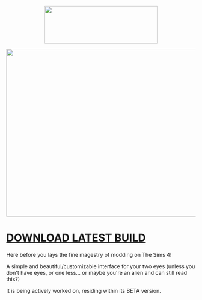 <p align="center">
  <img width="300" height="100" src="https://i.imgur.com/8gW9sI7.png">
<p align="center">
  <img width="800" height="447" src="https://i.imgur.com/B9BXEfn.png">
</p>

# [DOWNLOAD LATEST BUILD](https://github.com/AliceorjustAlicia/AllyMods-2/releases/tag/Beeta)

Here before you lays the fine magestry of modding on The Sims 4!

A simple and beautiful/customizable interface for your two eyes (unless you don't have eyes, or one less... or maybe you're an alien and can still read this?)

It is being actively worked on, residing within its BETA version.
